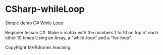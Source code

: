 # CSharp-whileLoop
Simple demo C# While Loop

Beginner lesson C#.
Make a matrix with the numbers 1 to 10 on top of each other 10 times
Using an Array, a "while-loop" and a "for-loop".

CopyRight MVRdrones teaching